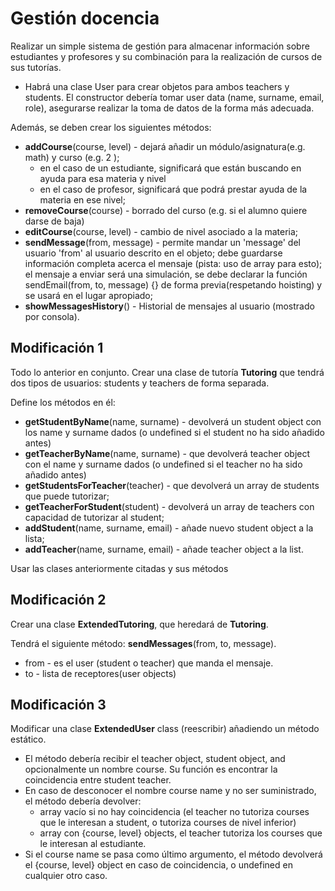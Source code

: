 # Gestión docencia

Realizar un simple sistema de gestión para almacenar información sobre estudiantes y profesores y su combinación para la realización de cursos de sus tutorías.

- Habrá una clase User para crear objetos para ambos teachers y students. El
  constructor debería tomar user data (name, surname, email, role), asegurarse
  realizar la toma de datos de la forma más adecuada.

Además, se deben crear los siguientes métodos:

- **addCourse**(course, level) - dejará añadir un módulo/asignatura(e.g. math) y
  curso  (e.g. 2 );
  - en el caso de un estudiante, significará que están buscando en ayuda para esa materia y nivel
  - en el caso de profesor, significará que podrá prestar ayuda de la materia en ese nivel;
- **removeCourse**(course) - borrado del curso (e.g. si el alumno quiere darse de baja)
- **editCourse**(course, level) - cambio de nivel asociado a la materia;
- **sendMessage**(from, message) - permite mandar un 'message' del usuario
  'from' al usuario descrito en el objeto; debe guardarse información completa
  acerca el mensaje (pista: uso de array para esto); el mensaje a enviar será
  una simulación, se debe declarar la función sendEmail(from, to, message) {} de
  forma previa(respetando hoisting) y se usará en el lugar apropiado;
- **showMessagesHistory**() - Historial de mensajes al usuario (mostrado por consola).

## Modificación 1

Todo lo anterior en conjunto. Crear una clase de tutoría **Tutoring** que tendrá dos tipos de usuarios: students y teachers de forma separada.

Define los métodos en él:

- **getStudentByName**(name, surname) - devolverá un student object con los name
  y surname dados (o undefined si el student no ha sido añadido antes)
- **getTeacherByName**(name, surname) - que devolverá teacher object con el  name y
  surname dados (o undefined si el teacher no ha sido añadido antes)
- **getStudentsForTeacher**(teacher) - que devolverá un array de students que puede tutorizar;
- **getTeacherForStudent**(student) - devolverá un array de teachers con capacidad de tutorizar al student;
- **addStudent**(name, surname, email) - añade nuevo student object a la lista;
- **addTeacher**(name, surname, email) - añade teacher object a la list.

Usar las clases anteriormente citadas y sus métodos

## Modificación 2

Crear una clase **ExtendedTutoring**, que heredará de **Tutoring**.

Tendrá el siguiente método: **sendMessages**(from, to, message).

- from    - es el user (student o teacher) que manda el mensaje.
- to      - lista de receptores(user objects)

## Modificación 3

Modificar una clase **ExtendedUser** class (reescribir) añadiendo un método estático.

- El método debería recibir el teacher object, student object, and opcionalmente un nombre course. Su función es encontrar la coincidencia entre student teacher.
- En caso de desconocer el nombre course name y no ser suministrado, el método debería devolver:
  - array vacío si no hay coincidencia (el teacher no tutoriza courses que le
    interesan a student, o tutoriza courses de nivel inferior)
  - array con {course, level} objects, el teacher tutoriza los courses que le
    interesan al estudiante.
- Si el course name se pasa como último argumento, el método devolverá el
  {course, level} object en caso de coincidencia, o undefined en cualquier otro
  caso.
